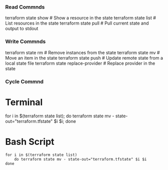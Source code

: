 ### Read Commnds ###
terraform state show    # Show a resource in the state
terraform state list    # List resources in the state
terraform state pull    # Pull current state and output to stdout
### Write Commnds ###
terraform state rm                 # Remove instances from the state
terraform state mv                 # Move an item in the state
terraform state push               # Update remote state from a local state file
terraform state replace-provider   # Replace provider in the state
### Cycle Commnd ###
# Terminal #
for i in $(terraform state list); do terraform state mv - state-out="terraform.tfstate" $i $i; done
# Bash Script #
    for i in $(terraform state list)
        do terraform state mv - state-out="terraform.tfstate" $i $i
    done
